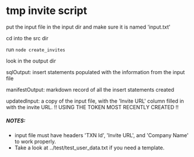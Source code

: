 # tmp invite script

put the input file in the input dir and make sure it is named 'input.txt'

cd into the src dir

run `node create_invites`

look in the output dir

sqlOutput:
  insert statements populated with the information from the input file

manifestOutput:
  markdown record of all the insert statements created

updatedInput:
  a copy of the input file, with the 'Invite URL' column filled in with the invite URL. !! USING THE TOKEN MOST RECENTLY CREATED !!


##### NOTES:
- input file must have headers 'TXN Id', 'Invite URL', and 'Company Name' to work properly.
- Take a look at ../test/test_user_data.txt if you need a template.
